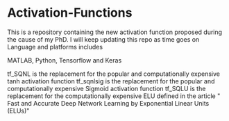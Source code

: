 # Activation-Functions
This is a repository containing the new activation function proposed during the cause of my PhD. 
I will keep updating this repo as time goes on
Language and platforms includes

MATLAB, Python, Tensorflow and Keras
 
 tf_SQNL is the replacement for the popular and computationally expensive tanh activation function
 tf_sqnlsig is the replacement for the popular and computationally expensive Sigmoid activation function
 tf_SQLU is the replacement for the computationally expensive ELU defined in the article " Fast and Accurate Deep Network Learning by Exponential Linear Units (ELUs)"
 
